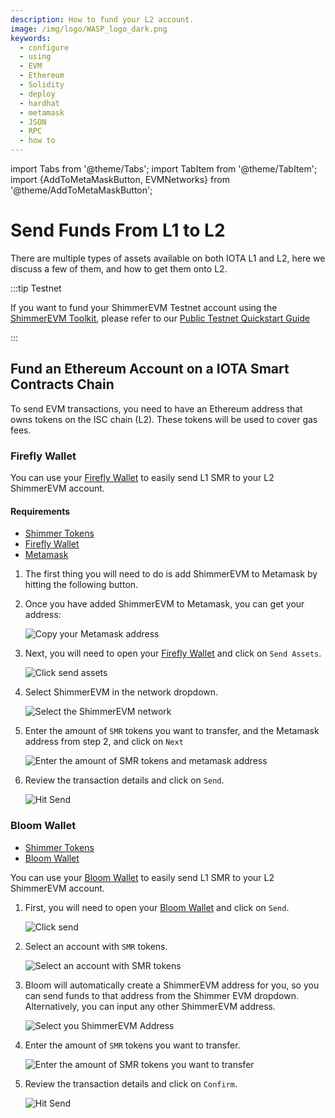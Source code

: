 ```yaml
---
description: How to fund your L2 account.
image: /img/logo/WASP_logo_dark.png
keywords:
  - configure
  - using
  - EVM
  - Ethereum
  - Solidity
  - deploy
  - hardhat
  - metamask
  - JSON
  - RPC
  - how to
---
```

import Tabs from '@theme/Tabs';
import TabItem from '@theme/TabItem';
import {AddToMetaMaskButton, EVMNetworks} from '@theme/AddToMetaMaskButton';

# Send Funds From L1 to L2

There are multiple types of assets available on both IOTA L1 and L2, here we discuss a few of them, and how to get them
onto L2.

:::tip Testnet

If you want to fund your ShimmerEVM Testnet account using the [ShimmerEVM Toolkit](https://evm-toolkit.evm.testnet.shimmer.network/), please refer to our [Public Testnet Quickstart Guide](../../getting-started/quick-start.mdx)

:::

## Fund an Ethereum Account on a IOTA Smart Contracts Chain

To send EVM transactions, you need to have an Ethereum address that owns tokens on the ISC chain (L2). These tokens will
be used to cover gas fees.

### Firefly Wallet

You can use your [Firefly Wallet](https://firefly.iota.org/) to easily send L1 SMR to your L2 ShimmerEVM account. 

#### Requirements

* [Shimmer Tokens](/get-started/introduction/shimmer/shimmer-token/)
* [Firefly Wallet](https://firefly.iota.org/)
* [Metamask](https://metamask.io/)

1. The first thing you will need to do is add ShimmerEVM to Metamask by hitting the following button.

<Tabs>
<TabItem value='testnet' label='ShimmerEVM Testnet'>
<AddToMetaMaskButton cfg={EVMNetworks['shimmerevm-testnet']}/>
</TabItem>
<TabItem value='shimmerEVM' label='ShimmerEVM'>
<AddToMetaMaskButton cfg={EVMNetworks['shimmerevm']}/>
</TabItem>
</Tabs>

2. Once you have added ShimmerEVM to Metamask, you can get your address:

   ![Copy your Metamask address](/img/evm/how-tos/get-funds/copy-your-address.png)

3. Next, you will need to open your [Firefly Wallet](https://firefly.iota.org/) and click on `Send Assets`.

   ![Click send assets](/img/evm/how-tos/get-funds/firefly/select-send-assets.png)

4. Select ShimmerEVM in the network dropdown.

   ![Select the ShimmerEVM network](/img/evm/how-tos/get-funds/firefly/select-shimmer-evm.png)

5. Enter the amount of `SMR` tokens you want to transfer, and the Metamask address from step 2, and click on `Next`

   ![Enter the amount of SMR tokens and metamask address](/img/evm/how-tos/get-funds/firefly/enter-your-desired-amount-and-metamask-address.png)
 
6. Review the transaction details and click on `Send`.

   ![Hit Send](/img/evm/how-tos/get-funds/firefly/hit-send.png)

### Bloom Wallet

* [Shimmer Tokens](/get-started/introduction/shimmer/shimmer-token/)
* [Bloom Wallet](https://bloomwallet.io/)


You can use your [Bloom Wallet](https://bloomwallet.io/) to easily send L1 SMR to your L2 ShimmerEVM account.

1. First, you will need to open your [Bloom Wallet](https://firefly.iota.org/) and click on `Send`.

   ![Click send](/img/evm/how-tos/get-funds/bloom/select-send.png)

2. Select an account with `SMR` tokens.

   ![Select an account with SMR tokens](/img/evm/how-tos/get-funds/bloom/select-the-smr-token.png)

3. Bloom will automatically create a ShimmerEVM address for you, so you can send funds to that address from the Shimmer 
EVM dropdown. Alternatively, you can input any other ShimmerEVM address.

   ![Select you ShimmerEVM Address](/img/evm/how-tos/get-funds/bloom/enter-the-recipient-address.png)

4. Enter the amount of `SMR` tokens you want to transfer.
   
   ![Enter the amount of SMR tokens you want to transfer](/img/evm/how-tos/get-funds/bloom/enter-the-amount.png)

5. Review the transaction details and click on `Confirm`.

   ![Hit Send](/img/evm/how-tos/get-funds/bloom/review-and-confirm-the-transaction.png)
